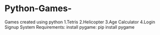 # Python-Games-
Games created using python
1.Tetris
2.Helicopter
3.Age Calculator
4.Login Signup System
Requirements:
install pygame: pip install pygame
